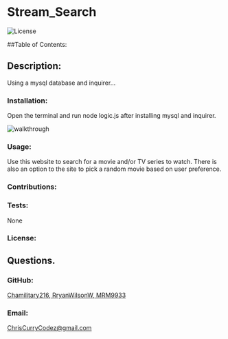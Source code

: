 # Stream_Search 

  ![License](https://img.shields.io/static/v1?label=License&message=none&color=green)


  ##Table of Contents:
  
    
  ## Description:
  Using a mysql database and inquirer...

  ### Installation:
  Open the terminal and run node logic.js after installing mysql and inquirer.

  ![walkthrough]("./")

  ### Usage:
  Use this website to search for a movie and/or TV series to watch.  There is also an option to the site to pick a random movie based on user preference.

  ### Contributions:
  

  ### Tests:
  None

  ### License:

  
  ## Questions.
  ### GitHub:
  [Chamilitary216, RryanWilsonW, MRM9933](https://github.com/RryanWilsonW/stream_search.git)
  
  ### Email:
  ChrisCurryCodez@gmail.com
